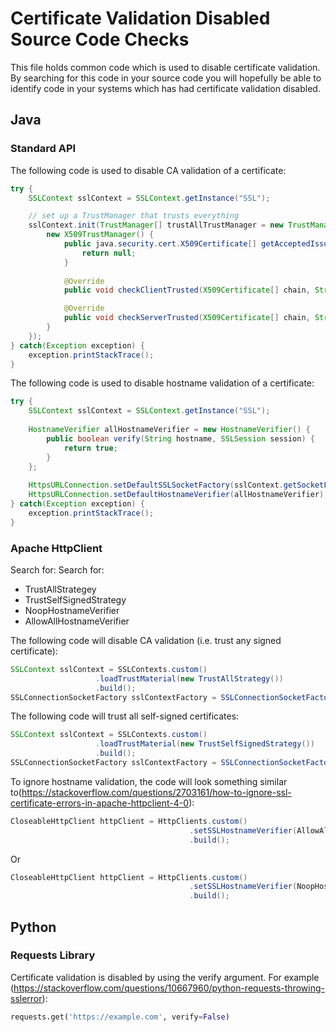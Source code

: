 # Certificate Validation Disabled Source Code Checks
This file holds common code which is used to disable certificate validation. By searching for this code in your source code you will hopefully be able to identify code in your systems which has had certificate validation disabled.

## Java
### Standard API

The following code is used to disable CA validation of a certificate:
```java
try { 
	SSLContext sslContext = SSLContext.getInstance("SSL");

	// set up a TrustManager that trusts everything
	sslContext.init(TrustManager[] trustAllTrustManager = new TrustManager[] {
		new X509TrustManager() {
			public java.security.cert.X509Certificate[] getAcceptedIssuers() {
				return null;
			}
			
			@Override
			public void checkClientTrusted(X509Certificate[] chain, String authType) {}

			@Override
			public void checkServerTrusted(X509Certificate[] chain, String authType){}
		}
	});
} catch(Exception exception) {
	exception.printStackTrace();
}
```

The following code is used to disable hostname validation of a certificate:
```java
try {
	SSLContext sslContext = SSLContext.getInstance("SSL");
	
	HostnameVerifier allHostnameVerifier = new HostnameVerifier() {
		public boolean verify(String hostname, SSLSession session) {
			return true;
		}
	};
	
	HttpsURLConnection.setDefaultSSLSocketFactory(sslContext.getSocketFactory());
	HttpsURLConnection.setDefaultHostnameVerifier(allHostnameVerifier);
} catch(Exception exception) {
	exception.printStackTrace();
}
```

### Apache HttpClient
Search for:
Search for:
* TrustAllStrategey
* TrustSelfSignedStrategy
* NoopHostnameVerifier
* AllowAllHostnameVerifier

The following code will disable CA validation (i.e. trust any signed certificate):
```java
SSLContext sslContext = SSLContexts.custom()
				   .loadTrustMaterial(new TrustAllStrategy())
				   .build();
SSLConnectionSocketFactory sslContextFactory = SSLConnectionSocketFactor(sslContext, SSLConnectionSocketFactory.getDefaultHostnameVerifier());
```

The following code will trust all self-signed certificates:
```java
SSLContext sslContext = SSLContexts.custom()
				   .loadTrustMaterial(new TrustSelfSignedStrategy())
				   .build();
SSLConnectionSocketFactory sslContextFactory = SSLConnectionSocketFactor(sslContext, SSLConnectionSocketFactory.getDefaultHostnameVerifier());
```

To ignore hostname validation, the code will look something similar to(https://stackoverflow.com/questions/2703161/how-to-ignore-ssl-certificate-errors-in-apache-httpclient-4-0):
```java
CloseableHttpClient httpClient = HttpClients.custom()
                                	    .setSSLHostnameVerifier(AllowAllHostnameVerifier.INSTANCE)
                                	    .build();
```
Or

```java
CloseableHttpClient httpClient = HttpClients.custom()
                                	    .setSSLHostnameVerifier(NoopHostnameVerifier.INSTANCE)
                                	    .build();
```

## Python
### Requests Library

Certificate validation is disabled by using the verify argument. For example (https://stackoverflow.com/questions/10667960/python-requests-throwing-sslerror):
```python
requests.get('https://example.com', verify=False)
```
